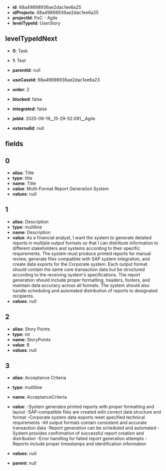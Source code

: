 - **id**: 68a49898936ae2dac1ee6a25
- **idProjects**: 68a49898936ae2dac1ee6a25
- **projectId**: PoC - Agile
- **levelTypeId**: UserStory
## levelTypeIdNext
- **0**: Task
- **1**: Test

- **parentId**: null
- **useCaseId**: 68a49898936ae2dac1ee6a23
- **order**: 2
- **blocked**: false
- **integrated**: false
- **jobId**: 2025-08-19__15-29-52.091__Agile
- **externalId**: null
## fields
## 0
- **alias**: Title
- **type**: title
- **name**: Title
- **value**: Multi-Format Report Generation System
- **values**: null

## 1
- **alias**: Description
- **type**: multiline
- **name**: Description
- **value**: As a financial analyst, I want the system to generate detailed reports in multiple output formats so that I can distribute information to different stakeholders and systems according to their specific requirements. The system must produce printed reports for manual review, generate files compatible with SAP system integration, and create data exports for the Corporate system. Each output format should contain the same core transaction data but be structured according to the receiving system's specifications. The report generation should include proper formatting, headers, footers, and maintain data accuracy across all formats. The system should also handle scheduling and automated distribution of reports to designated recipients.
- **values**: null

## 2
- **alias**: Story Points
- **type**: int
- **name**: StoryPoints
- **value**: 8
- **values**: null

## 3
- **alias**: Acceptance Criteria
- **type**: multiline
- **name**: AcceptanceCriteria
- **value**: -System generates printed reports with proper formatting and layout
-SAP-compatible files are created with correct data structure and format
-Corporate system data exports meet specified technical requirements
-All output formats contain consistent and accurate transaction data
-Report generation can be scheduled and automated
-System provides confirmation of successful report creation and distribution
-Error handling for failed report generation attempts
-Reports include proper timestamps and identification information
- **values**: null


- **parent**: null
